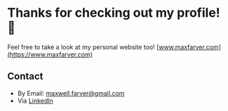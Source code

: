 # Thanks for checking out my profile! 👋

Feel free to take a look at my personal website too!   [www.maxfarver.com](https://www.maxfarver.com)

## Contact

- By Email: maxwell.farver@gmail.com
- Via [LinkedIn](https://www.linkedin.com/in/maxwell-farver/)

